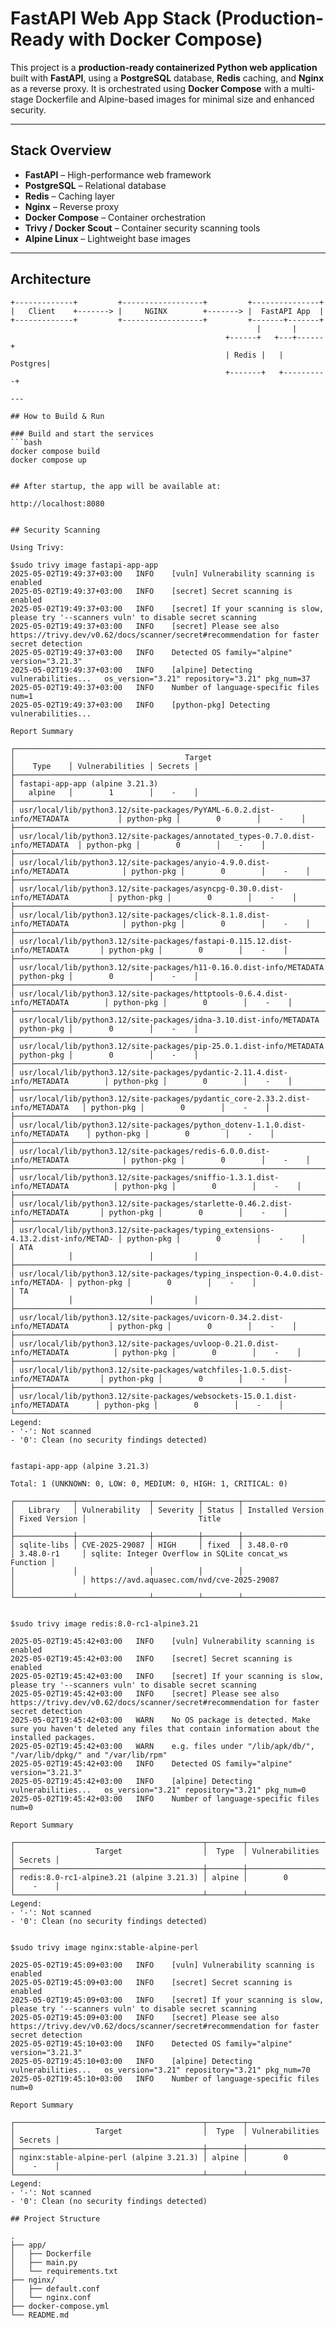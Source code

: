 # FastAPI Web App Stack (Production-Ready with Docker Compose)

This project is a **production-ready containerized Python web application** built with **FastAPI**, using a **PostgreSQL** database, **Redis** caching, and **Nginx** as a reverse proxy. It is orchestrated using **Docker Compose** with a multi-stage Dockerfile and Alpine-based images for minimal size and enhanced security.

---

## Stack Overview

- **FastAPI** – High-performance web framework
- **PostgreSQL** – Relational database
- **Redis** – Caching layer
- **Nginx** – Reverse proxy
- **Docker Compose** – Container orchestration
- **Trivy / Docker Scout** – Container security scanning tools
- **Alpine Linux** – Lightweight base images

---

## Architecture

```
+-------------+         +------------------+         +---------------+
|   Client    +-------> |     NGINX        +-------> |  FastAPI App  |
+-------------+         +------------------+         +-------+-------+
                                                       |       |
                                                +------+   +---+------+
                                                | Redis |   | Postgres|
                                                +-------+   +----------+

---

## How to Build & Run

### Build and start the services
```bash
docker compose build
docker compose up


## After startup, the app will be available at:

http://localhost:8080


## Security Scanning

Using Trivy:

$sudo trivy image fastapi-app-app
2025-05-02T19:49:37+03:00	INFO	[vuln] Vulnerability scanning is enabled
2025-05-02T19:49:37+03:00	INFO	[secret] Secret scanning is enabled
2025-05-02T19:49:37+03:00	INFO	[secret] If your scanning is slow, please try '--scanners vuln' to disable secret scanning
2025-05-02T19:49:37+03:00	INFO	[secret] Please see also https://trivy.dev/v0.62/docs/scanner/secret#recommendation for faster secret detection
2025-05-02T19:49:37+03:00	INFO	Detected OS	family="alpine" version="3.21.3"
2025-05-02T19:49:37+03:00	INFO	[alpine] Detecting vulnerabilities...	os_version="3.21" repository="3.21" pkg_num=37
2025-05-02T19:49:37+03:00	INFO	Number of language-specific files	num=1
2025-05-02T19:49:37+03:00	INFO	[python-pkg] Detecting vulnerabilities...

Report Summary

┌──────────────────────────────────────────────────────────────────────────────────┬────────────┬─────────────────┬─────────┐
│                                      Target                                      │    Type    │ Vulnerabilities │ Secrets │
├──────────────────────────────────────────────────────────────────────────────────┼────────────┼─────────────────┼─────────┤
│ fastapi-app-app (alpine 3.21.3)                                                  │   alpine   │        1        │    -    │
├──────────────────────────────────────────────────────────────────────────────────┼────────────┼─────────────────┼─────────┤
│ usr/local/lib/python3.12/site-packages/PyYAML-6.0.2.dist-info/METADATA           │ python-pkg │        0        │    -    │
├──────────────────────────────────────────────────────────────────────────────────┼────────────┼─────────────────┼─────────┤
│ usr/local/lib/python3.12/site-packages/annotated_types-0.7.0.dist-info/METADATA  │ python-pkg │        0        │    -    │
├──────────────────────────────────────────────────────────────────────────────────┼────────────┼─────────────────┼─────────┤
│ usr/local/lib/python3.12/site-packages/anyio-4.9.0.dist-info/METADATA            │ python-pkg │        0        │    -    │
├──────────────────────────────────────────────────────────────────────────────────┼────────────┼─────────────────┼─────────┤
│ usr/local/lib/python3.12/site-packages/asyncpg-0.30.0.dist-info/METADATA         │ python-pkg │        0        │    -    │
├──────────────────────────────────────────────────────────────────────────────────┼────────────┼─────────────────┼─────────┤
│ usr/local/lib/python3.12/site-packages/click-8.1.8.dist-info/METADATA            │ python-pkg │        0        │    -    │
├──────────────────────────────────────────────────────────────────────────────────┼────────────┼─────────────────┼─────────┤
│ usr/local/lib/python3.12/site-packages/fastapi-0.115.12.dist-info/METADATA       │ python-pkg │        0        │    -    │
├──────────────────────────────────────────────────────────────────────────────────┼────────────┼─────────────────┼─────────┤
│ usr/local/lib/python3.12/site-packages/h11-0.16.0.dist-info/METADATA             │ python-pkg │        0        │    -    │
├──────────────────────────────────────────────────────────────────────────────────┼────────────┼─────────────────┼─────────┤
│ usr/local/lib/python3.12/site-packages/httptools-0.6.4.dist-info/METADATA        │ python-pkg │        0        │    -    │
├──────────────────────────────────────────────────────────────────────────────────┼────────────┼─────────────────┼─────────┤
│ usr/local/lib/python3.12/site-packages/idna-3.10.dist-info/METADATA              │ python-pkg │        0        │    -    │
├──────────────────────────────────────────────────────────────────────────────────┼────────────┼─────────────────┼─────────┤
│ usr/local/lib/python3.12/site-packages/pip-25.0.1.dist-info/METADATA             │ python-pkg │        0        │    -    │
├──────────────────────────────────────────────────────────────────────────────────┼────────────┼─────────────────┼─────────┤
│ usr/local/lib/python3.12/site-packages/pydantic-2.11.4.dist-info/METADATA        │ python-pkg │        0        │    -    │
├──────────────────────────────────────────────────────────────────────────────────┼────────────┼─────────────────┼─────────┤
│ usr/local/lib/python3.12/site-packages/pydantic_core-2.33.2.dist-info/METADATA   │ python-pkg │        0        │    -    │
├──────────────────────────────────────────────────────────────────────────────────┼────────────┼─────────────────┼─────────┤
│ usr/local/lib/python3.12/site-packages/python_dotenv-1.1.0.dist-info/METADATA    │ python-pkg │        0        │    -    │
├──────────────────────────────────────────────────────────────────────────────────┼────────────┼─────────────────┼─────────┤
│ usr/local/lib/python3.12/site-packages/redis-6.0.0.dist-info/METADATA            │ python-pkg │        0        │    -    │
├──────────────────────────────────────────────────────────────────────────────────┼────────────┼─────────────────┼─────────┤
│ usr/local/lib/python3.12/site-packages/sniffio-1.3.1.dist-info/METADATA          │ python-pkg │        0        │    -    │
├──────────────────────────────────────────────────────────────────────────────────┼────────────┼─────────────────┼─────────┤
│ usr/local/lib/python3.12/site-packages/starlette-0.46.2.dist-info/METADATA       │ python-pkg │        0        │    -    │
├──────────────────────────────────────────────────────────────────────────────────┼────────────┼─────────────────┼─────────┤
│ usr/local/lib/python3.12/site-packages/typing_extensions-4.13.2.dist-info/METAD- │ python-pkg │        0        │    -    │
│ ATA                                                                              │            │                 │         │
├──────────────────────────────────────────────────────────────────────────────────┼────────────┼─────────────────┼─────────┤
│ usr/local/lib/python3.12/site-packages/typing_inspection-0.4.0.dist-info/METADA- │ python-pkg │        0        │    -    │
│ TA                                                                               │            │                 │         │
├──────────────────────────────────────────────────────────────────────────────────┼────────────┼─────────────────┼─────────┤
│ usr/local/lib/python3.12/site-packages/uvicorn-0.34.2.dist-info/METADATA         │ python-pkg │        0        │    -    │
├──────────────────────────────────────────────────────────────────────────────────┼────────────┼─────────────────┼─────────┤
│ usr/local/lib/python3.12/site-packages/uvloop-0.21.0.dist-info/METADATA          │ python-pkg │        0        │    -    │
├──────────────────────────────────────────────────────────────────────────────────┼────────────┼─────────────────┼─────────┤
│ usr/local/lib/python3.12/site-packages/watchfiles-1.0.5.dist-info/METADATA       │ python-pkg │        0        │    -    │
├──────────────────────────────────────────────────────────────────────────────────┼────────────┼─────────────────┼─────────┤
│ usr/local/lib/python3.12/site-packages/websockets-15.0.1.dist-info/METADATA      │ python-pkg │        0        │    -    │
└──────────────────────────────────────────────────────────────────────────────────┴────────────┴─────────────────┴─────────┘
Legend:
- '-': Not scanned
- '0': Clean (no security findings detected)


fastapi-app-app (alpine 3.21.3)

Total: 1 (UNKNOWN: 0, LOW: 0, MEDIUM: 0, HIGH: 1, CRITICAL: 0)

┌─────────────┬────────────────┬──────────┬────────┬───────────────────┬───────────────┬───────────────────────────────────────────────────────┐
│   Library   │ Vulnerability  │ Severity │ Status │ Installed Version │ Fixed Version │                         Title                         │
├─────────────┼────────────────┼──────────┼────────┼───────────────────┼───────────────┼───────────────────────────────────────────────────────┤
│ sqlite-libs │ CVE-2025-29087 │ HIGH     │ fixed  │ 3.48.0-r0         │ 3.48.0-r1     │ sqlite: Integer Overflow in SQLite concat_ws Function │
│             │                │          │        │                   │               │ https://avd.aquasec.com/nvd/cve-2025-29087            │
└─────────────┴────────────────┴──────────┴────────┴───────────────────┴───────────────┴───────────────────────────────────────────────────────┘


$sudo trivy image redis:8.0-rc1-alpine3.21

2025-05-02T19:45:42+03:00	INFO	[vuln] Vulnerability scanning is enabled
2025-05-02T19:45:42+03:00	INFO	[secret] Secret scanning is enabled
2025-05-02T19:45:42+03:00	INFO	[secret] If your scanning is slow, please try '--scanners vuln' to disable secret scanning
2025-05-02T19:45:42+03:00	INFO	[secret] Please see also https://trivy.dev/v0.62/docs/scanner/secret#recommendation for faster secret detection
2025-05-02T19:45:42+03:00	WARN	No OS package is detected. Make sure you haven't deleted any files that contain information about the installed packages.
2025-05-02T19:45:42+03:00	WARN	e.g. files under "/lib/apk/db/", "/var/lib/dpkg/" and "/var/lib/rpm"
2025-05-02T19:45:42+03:00	INFO	Detected OS	family="alpine" version="3.21.3"
2025-05-02T19:45:42+03:00	INFO	[alpine] Detecting vulnerabilities...	os_version="3.21" repository="3.21" pkg_num=0
2025-05-02T19:45:42+03:00	INFO	Number of language-specific files	num=0

Report Summary

┌──────────────────────────────────────────┬────────┬─────────────────┬─────────┐
│                  Target                  │  Type  │ Vulnerabilities │ Secrets │
├──────────────────────────────────────────┼────────┼─────────────────┼─────────┤
│ redis:8.0-rc1-alpine3.21 (alpine 3.21.3) │ alpine │        0        │    -    │
└──────────────────────────────────────────┴────────┴─────────────────┴─────────┘
Legend:
- '-': Not scanned
- '0': Clean (no security findings detected)


$sudo trivy image nginx:stable-alpine-perl

2025-05-02T19:45:09+03:00	INFO	[vuln] Vulnerability scanning is enabled
2025-05-02T19:45:09+03:00	INFO	[secret] Secret scanning is enabled
2025-05-02T19:45:09+03:00	INFO	[secret] If your scanning is slow, please try '--scanners vuln' to disable secret scanning
2025-05-02T19:45:09+03:00	INFO	[secret] Please see also https://trivy.dev/v0.62/docs/scanner/secret#recommendation for faster secret detection
2025-05-02T19:45:10+03:00	INFO	Detected OS	family="alpine" version="3.21.3"
2025-05-02T19:45:10+03:00	INFO	[alpine] Detecting vulnerabilities...	os_version="3.21" repository="3.21" pkg_num=70
2025-05-02T19:45:10+03:00	INFO	Number of language-specific files	num=0

Report Summary

┌──────────────────────────────────────────┬────────┬─────────────────┬─────────┐
│                  Target                  │  Type  │ Vulnerabilities │ Secrets │
├──────────────────────────────────────────┼────────┼─────────────────┼─────────┤
│ nginx:stable-alpine-perl (alpine 3.21.3) │ alpine │        0        │    -    │
└──────────────────────────────────────────┴────────┴─────────────────┴─────────┘
Legend:
- '-': Not scanned
- '0': Clean (no security findings detected) 

## Project Structure

.
├── app/
│   ├── Dockerfile
│   ├── main.py
│   └── requirements.txt
├── nginx/
│   ├── default.conf
│   └── nginx.conf
├── docker-compose.yml
└── README.md

